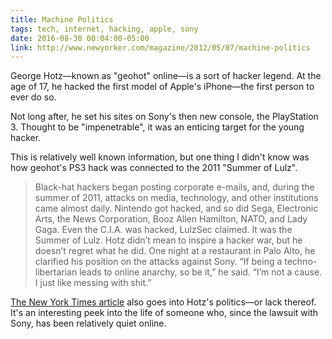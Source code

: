 ```yaml
---
title: Machine Politics
tags: tech, internet, hacking, apple, sony
date: 2016-08-30 00:04:00-05:00
link: http://www.newyorker.com/magazine/2012/05/07/machine-politics
---
```


George Hotz—known as "geohot" online—is a sort of hacker legend. At the age of 17, he hacked the first model of Apple's iPhone—the first person to ever do so.

Not long after, he set his sites on Sony's then new console, the PlayStation 3. Thought to be "impenetrable", it was an enticing target for the young hacker.

This is relatively well known information, but one thing I didn't know was how geohot's PS3 hack was connected to the 2011 "Summer of Lulz".

> Black-hat hackers began posting corporate e-mails, and, during the summer of 2011, attacks on media, technology, and other institutions came almost daily. Nintendo got hacked, and so did Sega, Electronic Arts, the News Corporation, Booz Allen Hamilton, NATO, and Lady Gaga. Even the C.I.A. was hacked, LulzSec claimed. It was the Summer of Lulz. Hotz didn’t mean to inspire a hacker war, but he doesn’t regret what he did. One night at a restaurant in Palo Alto, he clarified his position on the attacks against Sony. “If being a techno-libertarian leads to online anarchy, so be it,” he said. “I’m not a cause. I just like messing with shit.”

[The New York Times article][1] also goes into Hotz's politics—or lack thereof. It's an interesting peek into the life of someone who, since the lawsuit with Sony, has been relatively quiet online.

[1]:	http://www.newyorker.com/magazine/2012/05/07/machine-politics
